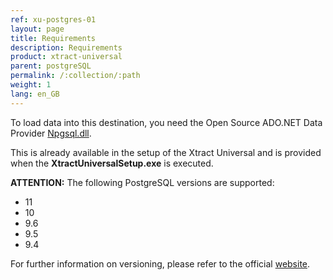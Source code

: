 ```yaml
---
ref: xu-postgres-01
layout: page
title: Requirements
description: Requirements
product: xtract-universal
parent: postgreSQL
permalink: /:collection/:path
weight: 1
lang: en_GB
---
```


To load data into this destination, you need the Open Source ADO.NET Data Provider [Npgsql.dll](https://www.postgresql.org/docs/11/external-interfaces.html).

This is already available in the setup of the Xtract Universal and is provided when the **XtractUniversalSetup.exe** is executed. 

**ATTENTION:** The following PostgreSQL versions are supported:

- 11
- 10
- 9.6
- 9.5
- 9.4

For further information on versioning, please refer to the official [website](https://www.postgresql.org/support/versioning/).




